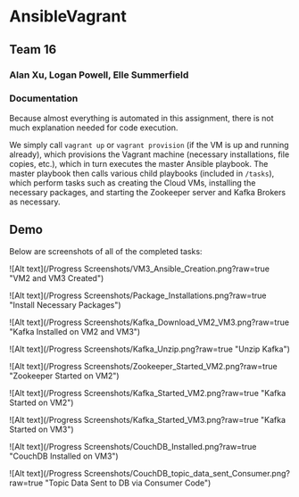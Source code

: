# AnsibleVagrant

## Team 16

### Alan Xu, Logan Powell, Elle Summerfield

### Documentation

Because almost everything is automated in this assignment, there is not much explanation needed for code execution.

We simply call `vagrant up` or `vagrant provision` (if the VM is up and running already), which provisions the Vagrant machine (necessary installations, file copies, etc.), which in turn executes the master Ansible playbook. The master playbook then calls various child playbooks (included in `/tasks`), which perform tasks such as creating the Cloud VMs, installing the necessary packages, and starting the Zookeeper server and Kafka Brokers as necessary.  

## Demo

Below are screenshots of all of the completed tasks:

![Alt text](/Progress Screenshots/VM3_Ansible_Creation.png?raw=true "VM2 and VM3 Created")

![Alt text](/Progress Screenshots/Package_Installations.png?raw=true "Install Necessary Packages")

![Alt text](/Progress Screenshots/Kafka_Download_VM2_VM3.png?raw=true "Kafka Installed on VM2 and VM3")

![Alt text](/Progress Screenshots/Kafka_Unzip.png?raw=true "Unzip Kafka")

![Alt text](/Progress Screenshots/Zookeeper_Started_VM2.png?raw=true "Zookeeper Started on VM2")

![Alt text](/Progress Screenshots/Kafka_Started_VM2.png?raw=true "Kafka Started on VM2")

![Alt text](/Progress Screenshots/Kafka_Started_VM3.png?raw=true "Kafka Started on VM3")

![Alt text](/Progress Screenshots/CouchDB_Installed.png?raw=true "CouchDB Installed on VM3")

![Alt text](/Progress Screenshots/CouchDB_topic_data_sent_Consumer.png?raw=true "Topic Data Sent to DB via Consumer Code")
